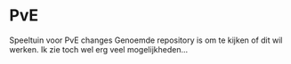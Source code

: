 # PvE
Speeltuin voor PvE changes
Genoemde repository is om te kijken of dit wil werken. Ik zie toch wel erg veel mogelijkheden...
